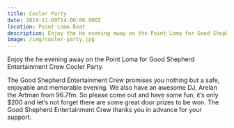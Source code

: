 ```yaml
---
title: Cooler Party
date: 2019-11-09T14:00:00.000Z
location: Point Loma Boat
description: Enjoy the he evening away on the Point Loma for Good Shepherd Entertainment Crew Cooler Party
image: /img/cooler-party.jpg
---
```

Enjoy the he evening away on the Point Loma for Good Shepherd Entertainment Crew Cooler Party.

The Good Shepherd Entertainment Crew promises you nothing but a safe, enjoyable and memorable evening. We also have an awesome DJ, Arelan the Artman from 96.7fm. So please come out and have some fun, it’s only $200 and let’s not forget there are some great door prizes to be won. The Good Shepherd Entertainment Crew thanks you in advance for your support.
